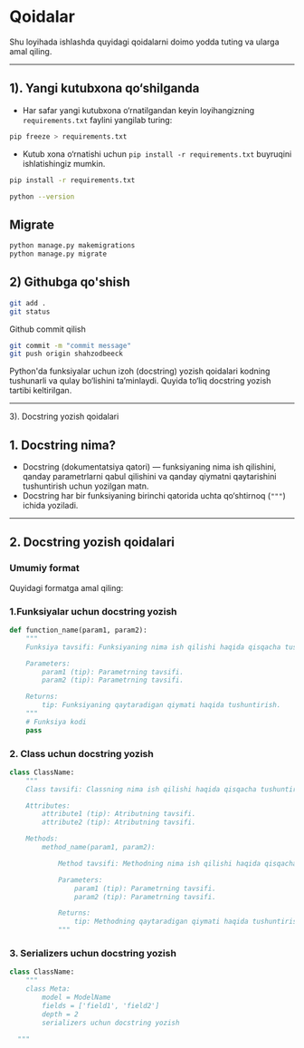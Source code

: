 # Qoidalar

Shu loyihada ishlashda quyidagi qoidalarni doimo yodda tuting va ularga amal qiling.

---

## 1). Yangi kutubxona qo‘shilganda

- Har safar yangi kutubxona o‘rnatilgandan keyin loyihangizning `requirements.txt` faylini yangilab turing:

```bash
pip freeze > requirements.txt
```

- Kutub xona o‘rnatishi uchun `pip install -r requirements.txt` buyruqini ishlatishingiz mumkin.

```bash
pip install -r requirements.txt
 ```
```bash
python --version
```

## Migrate

```bash
python manage.py makemigrations
python manage.py migrate
```
## 2) Githubga qo'shish 
```bash
git add .
git status
```
Github commit qilish
```bash
git commit -m "commit message"
git push origin shahzodbeeck
```
Python'da funksiyalar uchun izoh (docstring) yozish qoidalari kodning tushunarli va qulay bo‘lishini taʼminlaydi. Quyida
to‘liq docstring yozish tartibi keltirilgan.

---
3). Docstring yozish qoidalari

## 1. Docstring nima?

- Docstring (dokumentatsiya qatori) — funksiyaning nima ish qilishini, qanday parametrlarni qabul qilishini va qanday
  qiymatni qaytarishini tushuntirish uchun yozilgan matn.
- Docstring har bir funksiyaning birinchi qatorida uchta qo‘shtirnoq (`"""`) ichida yoziladi.

---

## 2. Docstring yozish qoidalari

### Umumiy format

Quyidagi formatga amal qiling:

### 1.Funksiyalar uchun docstring yozish

```python
def function_name(param1, param2):
    """
    Funksiya tavsifi: Funksiyaning nima ish qilishi haqida qisqacha tushuntirish.

    Parameters:
        param1 (tip): Parametrning tavsifi.
        param2 (tip): Parametrning tavsifi.

    Returns:
        tip: Funksiyaning qaytaradigan qiymati haqida tushuntirish.
    """
    # Funksiya kodi
    pass
```

### 2. Class uchun docstring yozish

```python
class ClassName:
    """
    Class tavsifi: Classning nima ish qilishi haqida qisqacha tushuntirish.

    Attributes:
        attribute1 (tip): Atributning tavsifi.
        attribute2 (tip): Atributning tavsifi.

    Methods:
        method_name(param1, param2):

            Method tavsifi: Methodning nima ish qilishi haqida qisqacha tushuntirish.

            Parameters:
                param1 (tip): Parametrning tavsifi.
                param2 (tip): Parametrning tavsifi.

            Returns:
                tip: Methodning qaytaradigan qiymati haqida tushuntirish.
            """
```

### 3. Serializers uchun docstring yozish

```python
class ClassName:
    """
    class Meta:
        model = ModelName
        fields = ['field1', 'field2']
        depth = 2
        serializers uchun docstring yozish
        
  """

```